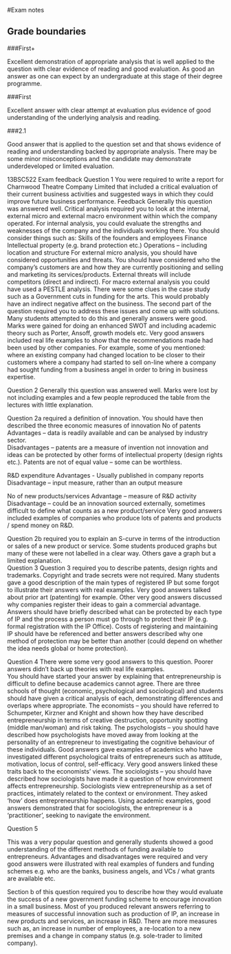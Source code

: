 #Exam notes

## Grade boundaries

###First+ 

Excellent demonstration of appropriate analysis that is well applied to the question with clear evidence of reading and good evaluation.  As good an answer as one can expect by an undergraduate at this stage of their degree programme.

###First 

Excellent answer with clear attempt at evaluation plus evidence of good understanding of the underlying analysis and reading.

###2.1

Good answer that is applied to the question set and that shows evidence of reading and understanding backed by appropriate analysis.  There may be some minor misconceptions and the candidate may demonstrate underdeveloped or limited evaluation.  

13BSC522 Exam feedback
Question 1
You were required to write a report for Charnwood Theatre Company Limited that included a critical evaluation of their current business activities and suggested ways in which they could improve future business performance.
Feedback
Generally this question was answered well.  Critical analysis required you to look at the internal, external micro and external macro environment within which the company operated.  For internal analysis, you could evaluate the strengths and weaknesses of the company and the individuals working there.  You should consider things such as:
Skills of the founders and employees
Finance
Intellectual property (e.g. brand protection etc.)
Operations – including location and structure
For external micro analysis, you should have considered opportunities and threats.  You should have considered who the company’s customers are and how they are currently positioning and selling and marketing its services/products.
External threats will include competitors (direct and indirect).
For macro external analysis you could have used a PESTLE analysis.  There were some clues in the case study such as a Government cuts in funding for the arts.  This would probably have an indirect negative affect on the business.
The second part of the question required you to address these issues and come up with solutions.  Many students attempted to do this and generally answers were good.  Marks were gained for doing an enhanced SWOT and including academic theory such as Porter, Ansoff, growth models etc.
Very good answers included real life examples to show that the recommendations made had been used by other companies.  For example, some of you mentioned:
where an existing company had changed location to be closer to their customers 
where a company had started to sell on-line
where a company had sought funding from a business angel in order to bring in business expertise.


Question 2
Generally this question was answered well.  Marks were lost by not including
examples and a few people reproduced the table from the lectures with little
explanation.

Question 2a required a definition of innovation.  You should have then described the three economic measures of innovation
No of patents 
Advantages – data is readily available and can be analysed by industry sector.   
Disadvantages – patents are a measure of invention not innovation and ideas can be protected by other forms of intellectual property (design rights etc.).  Patents are not of equal value – some can be worthless.

R&D expenditure
Advantages - Usually published in company reports
Disadvantage – input measure, rather than an output measure

No of new products/services
Advantage – measure of R&D activity
Disadvantage – could be an innovation sourced externally, sometimes difficult to define what counts as a new product/service
Very good answers included examples of companies who produce lots of patents and products / spend money on R&D.

Question 2b required you to explain an S-curve in terms of the introduction or sales of a new product or service.  Some students produced graphs but many of these were not labelled in a clear way.  Others gave a graph but a limited explanation.  
Question 3
Question 3 required you to describe patents, design rights and trademarks.  Copyright and trade secrets were not required.  Many students gave a good description of the main types of registered IP but some forgot to illustrate their answers with real examples.  Very good answers talked about prior art (patenting) for example.  Other very good answers discussed why companies register their ideas to gain a commercial advantage.
Answers should have briefly described what can be protected by each type of IP and the process a person must go through to protect their IP (e.g. formal registration with the IP Office).  Costs of registering and maintaining IP should have be referenced and better answers described why one method of protection may be better than another (could depend on whether the idea needs global or home protection).

Question 4
There were some very good answers to this question. Poorer answers didn’t back up theories with real life examples.  
You should have started your answer by explaining that entrepreneurship is difficult to define because academics cannot agree.  There are three schools of thought (economic, psychological and sociological) and students should have given a critical analysis of each, demonstrating differences and overlaps where appropriate. 
The economists – you should have referred to Schumpeter, Kirzner and Knight and shown how they have described entrepreneurship in terms of creative destruction, opportunity spotting (middle man/woman) and risk taking.
The psychologists – you should have described how psychologists have moved away from looking at the personality of an entrepreneur to investigating the cognitive behaviour of these individuals.  Good answers gave examples of academics who have investigated different psychological traits of entrepreneurs such as attitude, motivation, locus of control, self-efficacy. Very good answers linked these traits back to the economists’ views.
The sociologists – you should have described how sociologists have made it a question of how environment affects entrepreneurship.  Sociologists view entrepreneurship as a set of practices, intimately related to the context or environment.  They asked ‘how’ does entrepreneurship happens.  Using academic examples, good answers demonstrated that for sociologists, the entrepreneur is a ‘practitioner’, seeking to navigate the environment.

Question 5

This was a very popular question and generally students showed a good understanding of the different methods of funding available to entrepreneurs.  Advantages and disadvantages were required and very good answers were illustrated with real examples of funders and funding schemes e.g. who are the banks, business angels, and VCs / what grants are available etc.

Section b of this question required you to describe how they would evaluate the success of a new government funding scheme to encourage innovation in a small business.  Most of you produced relevant answers referring to measures of successful innovation such as production of IP, an increase in new products and services, an increase in R&D.  There are more measures such as, an increase in number of employees, a re-location to a new premises and a change in company status (e.g. sole-trader to limited company). 

  

 

  

  